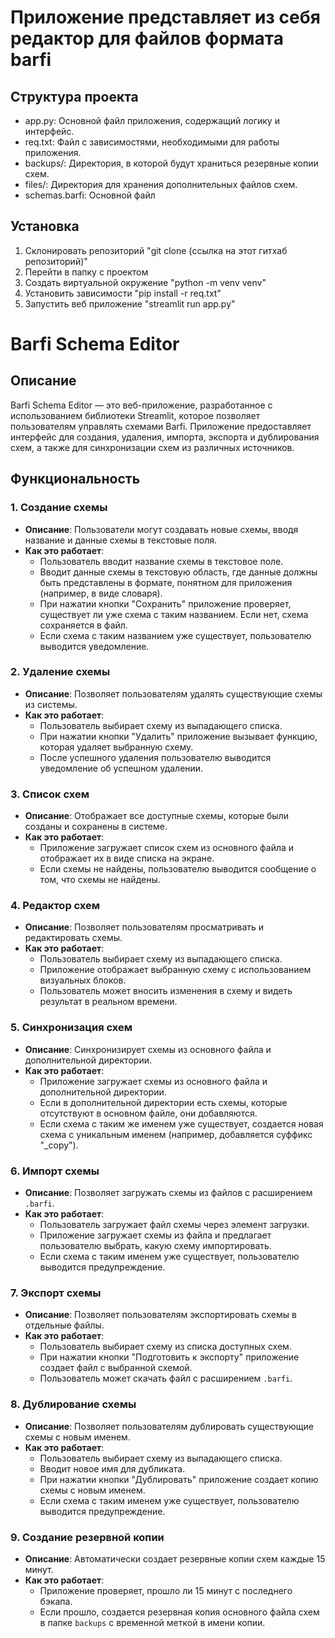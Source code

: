 # Приложение представляет из себя редактор для файлов формата barfi

## Структура проекта
- app.py: Основной файл приложения, содержащий логику и интерфейс.
- req.txt: Файл с зависимостями, необходимыми для работы приложения.
- backups/: Директория, в которой будут храниться резервные копии схем.
- files/: Директория для хранения дополнительных файлов схем.
- schemas.barfi: Основной файл

## Установка

1. Склонировать репозиторий "git clone (ссылка на этот гитхаб репозиторий)"
2. Перейти в папку с проектом
3. Создать виртуальной окружение "python -m venv venv"
4. Установить зависимости "pip install -r req.txt"
5. Запустить веб приложение "streamlit run app.py"

# Barfi Schema Editor

## Описание

Barfi Schema Editor — это веб-приложение, разработанное с использованием библиотеки Streamlit, которое позволяет пользователям управлять схемами Barfi. Приложение предоставляет интерфейс для создания, удаления, импорта, экспорта и дублирования схем, а также для синхронизации схем из различных источников.

## Функциональность

### 1. Создание схемы

- **Описание**: Пользователи могут создавать новые схемы, вводя название и данные схемы в текстовые поля.
- **Как это работает**:
  - Пользователь вводит название схемы в текстовое поле.
  - Вводит данные схемы в текстовую область, где данные должны быть представлены в формате, понятном для приложения (например, в виде словаря).
  - При нажатии кнопки "Сохранить" приложение проверяет, существует ли уже схема с таким названием. Если нет, схема сохраняется в файл.
  - Если схема с таким названием уже существует, пользователю выводится уведомление.

### 2. Удаление схемы

- **Описание**: Позволяет пользователям удалять существующие схемы из системы.
- **Как это работает**:
  - Пользователь выбирает схему из выпадающего списка.
  - При нажатии кнопки "Удалить" приложение вызывает функцию, которая удаляет выбранную схему.
  - После успешного удаления пользователю выводится уведомление об успешном удалении.

### 3. Список схем

- **Описание**: Отображает все доступные схемы, которые были созданы и сохранены в системе.
- **Как это работает**:
  - Приложение загружает список схем из основного файла и отображает их в виде списка на экране.
  - Если схемы не найдены, пользователю выводится сообщение о том, что схемы не найдены.

### 4. Редактор схем

- **Описание**: Позволяет пользователям просматривать и редактировать схемы.
- **Как это работает**:
  - Пользователь выбирает схему из выпадающего списка.
  - Приложение отображает выбранную схему с использованием визуальных блоков.
  - Пользователь может вносить изменения в схему и видеть результат в реальном времени.

### 5. Синхронизация схем

- **Описание**: Синхронизирует схемы из основного файла и дополнительной директории.
- **Как это работает**:
  - Приложение загружает схемы из основного файла и дополнительной директории.
  - Если в дополнительной директории есть схемы, которые отсутствуют в основном файле, они добавляются.
  - Если схема с таким же именем уже существует, создается новая схема с уникальным именем (например, добавляется суффикс "_copy").

### 6. Импорт схемы

- **Описание**: Позволяет загружать схемы из файлов с расширением `.barfi`.
- **Как это работает**:
  - Пользователь загружает файл схемы через элемент загрузки.
  - Приложение загружает схемы из файла и предлагает пользователю выбрать, какую схему импортировать.
  - Если схема с таким именем уже существует, пользователю выводится предупреждение.

### 7. Экспорт схемы

- **Описание**: Позволяет пользователям экспортировать схемы в отдельные файлы.
- **Как это работает**:
  - Пользователь выбирает схему из списка доступных схем.
  - При нажатии кнопки "Подготовить к экспорту" приложение создает файл с выбранной схемой.
  - Пользователь может скачать файл с расширением `.barfi`.

### 8. Дублирование схемы

- **Описание**: Позволяет пользователям дублировать существующие схемы с новым именем.
- **Как это работает**:
  - Пользователь выбирает схему из выпадающего списка.
  - Вводит новое имя для дубликата.
  - При нажатии кнопки "Дублировать" приложение создает копию схемы с новым именем.
  - Если схема с таким именем уже существует, пользователю выводится предупреждение.

### 9. Создание резервной копии

- **Описание**: Автоматически создает резервные копии схем каждые 15 минут.
- **Как это работает**:
  - Приложение проверяет, прошло ли 15 минут с последнего бэкапа.
  - Если прошло, создается резервная копия основного файла схем в папке `backups` с временной меткой в имени копии.

